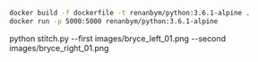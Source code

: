 ``` sh
docker build -f dockerfile -t renanbym/python:3.6.1-alpine .
docker run -p 5000:5000 renanbym/python:3.6.1-alpine
```


python stitch.py --first images/bryce_left_01.png --second images/bryce_right_01.png